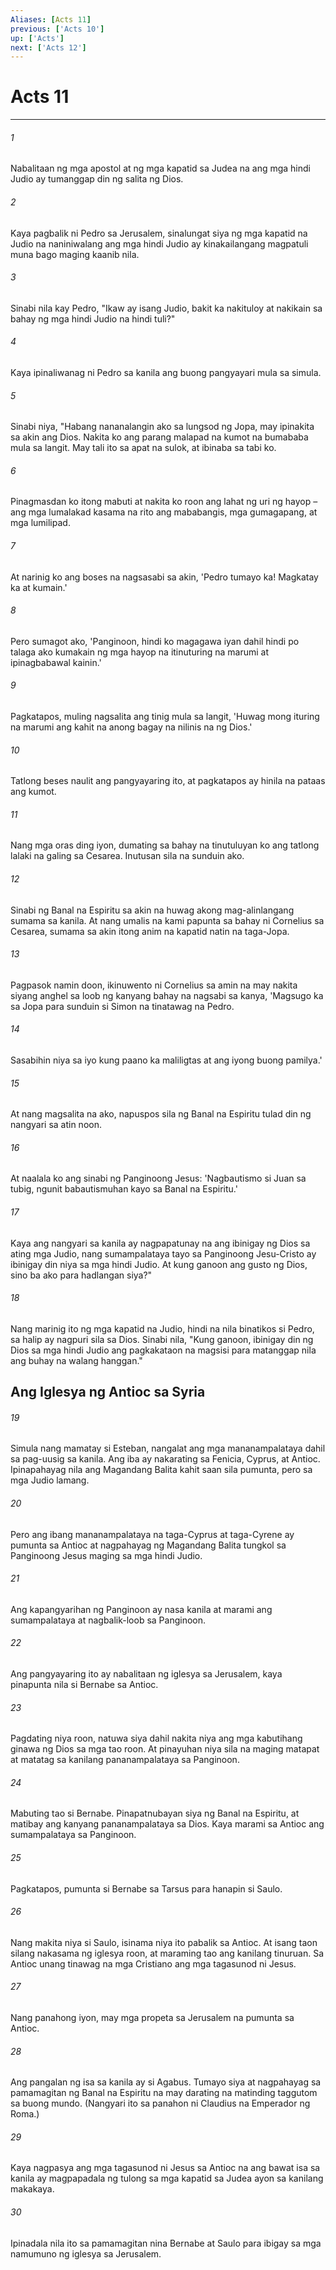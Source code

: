 ```yaml
---
Aliases: [Acts 11]
previous: ['Acts 10']
up: ['Acts']
next: ['Acts 12']
---
```

# Acts 11

***

###### 1
Nabalitaan ng mga apostol at ng mga kapatid sa Judea na ang mga hindi Judio ay tumanggap din ng salita ng Dios. 

###### 2
Kaya pagbalik ni Pedro sa Jerusalem, sinalungat siya ng mga kapatid na Judio na naniniwalang ang mga hindi Judio ay kinakailangang magpatuli muna bago maging kaanib nila. 

###### 3
Sinabi nila kay Pedro, "Ikaw ay isang Judio, bakit ka nakituloy at nakikain sa bahay ng mga hindi Judio na hindi tuli?" 

###### 4
Kaya ipinaliwanag ni Pedro sa kanila ang buong pangyayari mula sa simula. 

###### 5
Sinabi niya, "Habang nananalangin ako sa lungsod ng Jopa, may ipinakita sa akin ang Dios. Nakita ko ang parang malapad na kumot na bumababa mula sa langit. May tali ito sa apat na sulok, at ibinaba sa tabi ko. 

###### 6
Pinagmasdan ko itong mabuti at nakita ko roon ang lahat ng uri ng hayop – ang mga lumalakad kasama na rito ang mababangis, mga gumagapang, at mga lumilipad. 

###### 7
At narinig ko ang boses na nagsasabi sa akin, 'Pedro tumayo ka! Magkatay ka at kumain.' 

###### 8
Pero sumagot ako, 'Panginoon, hindi ko magagawa iyan dahil hindi po talaga ako kumakain ng mga hayop na itinuturing na marumi at ipinagbabawal kainin.' 

###### 9
Pagkatapos, muling nagsalita ang tinig mula sa langit, 'Huwag mong ituring na marumi ang kahit na anong bagay na nilinis na ng Dios.' 

###### 10
Tatlong beses naulit ang pangyayaring ito, at pagkatapos ay hinila na pataas ang kumot. 

###### 11
Nang mga oras ding iyon, dumating sa bahay na tinutuluyan ko ang tatlong lalaki na galing sa Cesarea. Inutusan sila na sunduin ako. 

###### 12
Sinabi ng Banal na Espiritu sa akin na huwag akong mag-alinlangang sumama sa kanila. At nang umalis na kami papunta sa bahay ni Cornelius sa Cesarea, sumama sa akin itong anim na kapatid natin na taga-Jopa. 

###### 13
Pagpasok namin doon, ikinuwento ni Cornelius sa amin na may nakita siyang anghel sa loob ng kanyang bahay na nagsabi sa kanya, 'Magsugo ka sa Jopa para sunduin si Simon na tinatawag na Pedro. 

###### 14
Sasabihin niya sa iyo kung paano ka maliligtas at ang iyong buong pamilya.' 

###### 15
At nang magsalita na ako, napuspos sila ng Banal na Espiritu tulad din ng nangyari sa atin noon. 

###### 16
At naalala ko ang sinabi ng Panginoong Jesus: 'Nagbautismo si Juan sa tubig, ngunit babautismuhan kayo sa Banal na Espiritu.' 

###### 17
Kaya ang nangyari sa kanila ay nagpapatunay na ang ibinigay ng Dios sa ating mga Judio, nang sumampalataya tayo sa Panginoong Jesu-Cristo ay ibinigay din niya sa mga hindi Judio. At kung ganoon ang gusto ng Dios, sino ba ako para hadlangan siya?" 

###### 18
Nang marinig ito ng mga kapatid na Judio, hindi na nila binatikos si Pedro, sa halip ay nagpuri sila sa Dios. Sinabi nila, "Kung ganoon, ibinigay din ng Dios sa mga hindi Judio ang pagkakataon na magsisi para matanggap nila ang buhay na walang hanggan." 

## Ang Iglesya ng Antioc sa Syria 

###### 19
Simula nang mamatay si Esteban, nangalat ang mga mananampalataya dahil sa pag-uusig sa kanila. Ang iba ay nakarating sa Fenicia, Cyprus, at Antioc. Ipinapahayag nila ang Magandang Balita kahit saan sila pumunta, pero sa mga Judio lamang. 

###### 20
Pero ang ibang mananampalataya na taga-Cyprus at taga-Cyrene ay pumunta sa Antioc at nagpahayag ng Magandang Balita tungkol sa Panginoong Jesus maging sa mga hindi Judio. 

###### 21
Ang kapangyarihan ng Panginoon ay nasa kanila at marami ang sumampalataya at nagbalik-loob sa Panginoon. 

###### 22
Ang pangyayaring ito ay nabalitaan ng iglesya sa Jerusalem, kaya pinapunta nila si Bernabe sa Antioc. 

###### 23
Pagdating niya roon, natuwa siya dahil nakita niya ang mga kabutihang ginawa ng Dios sa mga tao roon. At pinayuhan niya sila na maging matapat at matatag sa kanilang pananampalataya sa Panginoon. 

###### 24
Mabuting tao si Bernabe. Pinapatnubayan siya ng Banal na Espiritu, at matibay ang kanyang pananampalataya sa Dios. Kaya marami sa Antioc ang sumampalataya sa Panginoon. 

###### 25
Pagkatapos, pumunta si Bernabe sa Tarsus para hanapin si Saulo. 

###### 26
Nang makita niya si Saulo, isinama niya ito pabalik sa Antioc. At isang taon silang nakasama ng iglesya roon, at maraming tao ang kanilang tinuruan. Sa Antioc unang tinawag na mga Cristiano ang mga tagasunod ni Jesus. 

###### 27
Nang panahong iyon, may mga propeta sa Jerusalem na pumunta sa Antioc. 

###### 28
Ang pangalan ng isa sa kanila ay si Agabus. Tumayo siya at nagpahayag sa pamamagitan ng Banal na Espiritu na may darating na matinding taggutom sa buong mundo. (Nangyari ito sa panahon ni Claudius na Emperador ng Roma.) 

###### 29
Kaya nagpasya ang mga tagasunod ni Jesus sa Antioc na ang bawat isa sa kanila ay magpapadala ng tulong sa mga kapatid sa Judea ayon sa kanilang makakaya. 

###### 30
Ipinadala nila ito sa pamamagitan nina Bernabe at Saulo para ibigay sa mga namumuno ng iglesya sa Jerusalem.
